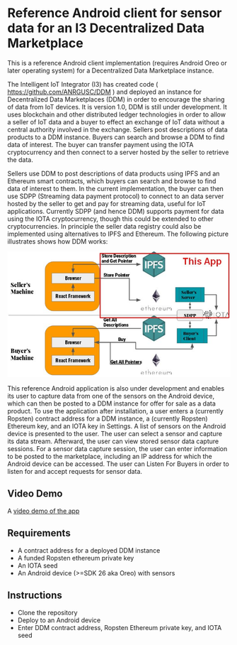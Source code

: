 # Reference Android client for sensor data for an I3 Decentralized Data Marketplace

This is a reference Android client implementation (requires Android Oreo or later operating system) for a Decentralized Data Marketplace instance.

The Intelligent IoT Integrator (I3) has created code ( https://github.com/ANRGUSC/DDM ) and deployed an instance for Decentralized Data Marketplaces (DDM) in order to encourage the sharing of data from IoT devices. It is version 1.0, DDM is still under development. It uses blockchain and other distributed ledger technologies in order to allow a seller of IoT data and a buyer to effect an exchange of IoT data without a central authority involved in the exchange. Sellers post descriptions of data products to a DDM instance. Buyers can search and browse a DDM to find data of interest. The buyer can transfer payment using the IOTA cryptocurrency and then connect to a server hosted by the seller to retrieve the data.

Sellers use DDM to post descriptions of data products using IPFS and an Ethereum smart contracts, which buyers can search and browse to find data of interest to them. In the current implementation, the buyer can then use SDPP (Streaming data payment protocol) to connect to an data server hosted by the seller to get and pay for streaming data, useful for IoT applications. Currently SDPP (and hence DDM) supports payment for data using the IOTA cryptocurrency, though this could be extended to other cryptocurrencies. In principle the seller data registry could also be implemented using alternatives to IPFS and Ethereum. The following picture illustrates shows how DDM works:

![DDM architecture illustration](https://raw.githubusercontent.com/technoprobic/ddm-android/master/DDM_architecture_thisApp.jpg?token=ATzSjrIar8iUxdPSGEvcGN4Gghhg_nLyks5bqpLZwA%3D%3D)

This reference Android application is also under development and enables its user to capture data from one of the sensors on the Android device, which can then be posted to a DDM instance for offer for sale as a data product. To use the application after installation, a user enters a (currently Ropsten) contract address for a DDM instance, a (currently Ropsten) Ethereum key, and an IOTA key in Settings. A list of sensors on the Android device is presented to the user. The user can select a sensor and capture its data stream. Afterward, the user can view stored sensor data capture sessions. For a sensor data capture session, the user can enter information to be posted to the marketplace, including an IP address for which the Android device can be accessed. The user can Listen For Buyers in order to listen for and accept requests for sensor data.

## Video Demo
A [video demo of the app](https://www.youtube.com/watch?v=yeOcmwrlpEE&feature=youtu.be)

## Requirements
* A contract address for a deployed DDM instance
* A funded Ropsten ethereum private key
* An IOTA seed
* An Android device (>=SDK 26 aka Oreo) with sensors

## Instructions
* Clone the repository
* Deploy to an Android device
* Enter DDM contract address, Ropsten Ethereum private key, and IOTA seed 

